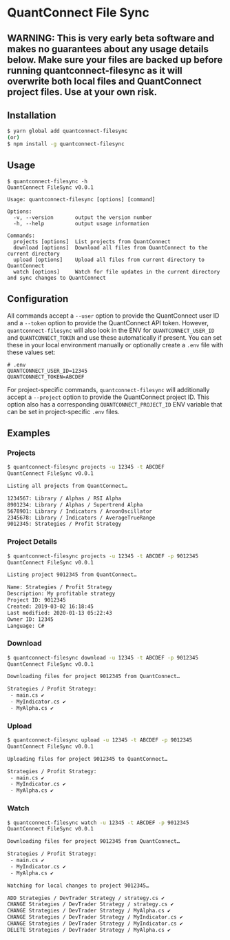 # QuantConnect File Sync

## WARNING: This is very early beta software and makes no guarantees about any usage details below. Make sure your files are backed up before running quantconnect-filesync as it will overwrite both local files and QuantConnect project files. Use at your own risk.

## Installation

```bash
$ yarn global add quantconnect-filesync
(or)
$ npm install -g quantconnect-filesync
```

## Usage

```
$ quantconnect-filesync -h
QuantConnect FileSync v0.0.1

Usage: quantconnect-filesync [options] [command]

Options:
  -v, --version       output the version number
  -h, --help          output usage information

Commands:
  projects [options]  List projects from QuantConnect
  download [options]  Download all files from QuantConnect to the current directory
  upload [options]    Upload all files from current directory to QuantConnect
  watch [options]     Watch for file updates in the current directory and sync changes to QuantConnect
```

## Configuration

All commands accept a `--user` option to provide the QuantConnect user ID and a `--token` option to provide the
QuantConnect API token. However, `quantconnect-filesync` will also look in the ENV for `QUANTCONNECT_USER_ID` and
`QUANTCONNECT_TOKEN` and use these automatically if present. You can set these in your local environment manually or
optionally create a `.env` file with these values set:

```
# .env
QUANTCONNECT_USER_ID=12345
QUANTCONNECT_TOKEN=ABCDEF
```

For project-specific commands, `quantconnect-filesync` will additionally accept a `--project` option to provide the
QuantConnect project ID. This option also has a corresponding `QUANTCONNECT_PROJECT_ID` ENV variable that can be set in
project-specific `.env` files.

## Examples

### Projects

```bash
$ quantconnect-filesync projects -u 12345 -t ABCDEF
QuantConnect FileSync v0.0.1

Listing all projects from QuantConnect…

1234567: Library / Alphas / RSI Alpha
8901234: Library / Alphas / Supertrend Alpha
5678901: Library / Indicators / AroonOscillator
2345678: Library / Indicators / AverageTrueRange
9012345: Strategies / Profit Strategy
```

### Project Details

```bash
$ quantconnect-filesync projects -u 12345 -t ABCDEF -p 9012345
QuantConnect FileSync v0.0.1

Listing project 9012345 from QuantConnect…

Name: Strategies / Profit Strategy
Description: My profitable strategy
Project ID: 9012345
Created: 2019-03-02 16:18:45
Last modified: 2020-01-13 05:22:43
Owner ID: 12345
Language: C#
```

### Download

```bash
$ quantconnect-filesync download -u 12345 -t ABCDEF -p 9012345
QuantConnect FileSync v0.0.1

Downloading files for project 9012345 from QuantConnect…

Strategies / Profit Strategy:
 - main.cs ✔
 - MyIndicator.cs ✔
 - MyAlpha.cs ✔
```

### Upload

```bash
$ quantconnect-filesync upload -u 12345 -t ABCDEF -p 9012345
QuantConnect FileSync v0.0.1

Uploading files for project 9012345 to QuantConnect…

Strategies / Profit Strategy:
 - main.cs ✔
 - MyIndicator.cs ✔
 - MyAlpha.cs ✔
```

### Watch

```bash
$ quantconnect-filesync watch -u 12345 -t ABCDEF -p 9012345
QuantConnect FileSync v0.0.1

Downloading files for project 9012345 from QuantConnect…

Strategies / Profit Strategy:
 - main.cs ✔
 - MyIndicator.cs ✔
 - MyAlpha.cs ✔

Watching for local changes to project 9012345…

ADD Strategies / DevTrader Strategy / strategy.cs ✔
CHANGE Strategies / DevTrader Strategy / strategy.cs ✔
CHANGE Strategies / DevTrader Strategy / MyAlpha.cs ✔
CHANGE Strategies / DevTrader Strategy / MyIndicator.cs ✔
CHANGE Strategies / DevTrader Strategy / MyIndicator.cs ✔
DELETE Strategies / DevTrader Strategy / MyAlpha.cs ✔
```
